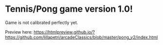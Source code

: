 <h1>Tennis/Pong game version 1.0!</h1>
<p>Game is not calibrated perfectly yet.</p>
<p>Preview here: <a href="http://htmlpreview.github.io/?https://github.com/lillapetri/arcadeClassics/blob/master/pong_v2/index.html target="_blank">https://htmlpreview.github.io/?https://github.com/lillapetri/arcadeClassics/blob/master/pong_v2/index.html</a></p>

